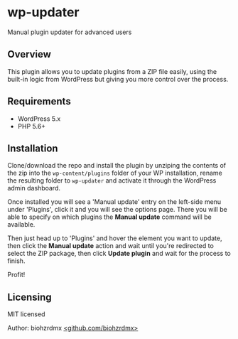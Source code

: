 # wp-updater

Manual plugin updater for advanced users

## Overview

This plugin allows you to update plugins from a ZIP file easily, using the built-in logic from WordPress but giving you more control over the process.

## Requirements

- WordPress 5.x
- PHP 5.6+

## Installation

Clone/download the repo and install the plugin by unziping the contents of the zip into the `wp-content/plugins` folder of your WP installation, rename the resulting folder to `wp-updater` and activate it through the WordPress admin dashboard.

Once installed you will see a 'Manual update' entry on the left-side menu under 'Plugins', click it and you will see the options page. There you will be able to specify on which plugins the **Manual update** command will be available.

Then just head up to 'Plugins' and hover the element you want to update, then click the **Manual update** action and wait until you're redirected to select the ZIP package, then click **Update plugin** and wait for the process to finish.

Profit!

## Licensing

MIT licensed

Author: biohzrdmx [<github.com/biohzrdmx>](https://github.com/biohzrdmx)